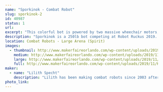 ```yaml
---
name: "Sporkinok - Combat Robot"
slug: sporkinok-2
id: 40987
status: 1
url: 
excerpt: "This colorful bot is powered by two massive wheechair motors, sports tires from a golf cart, and attacks its opponents with a oversized spork which is slammed into the other bot by a gokart motor."
description: "Sporkinok is a 250lb bot competing at Robot Ruckus 2019. It'll smash, bounce, and maybe serve you some food!"
location: Combat Robots - Large Arena (Spirit)
images:
  - thumbnail: http://www.makerfaireorlando.com/wp-content/uploads/2019/11/KIMG0531.jpg
    medium: http://www.makerfaireorlando.com/wp-content/uploads/2019/11/KIMG0531.jpg
    large: http://www.makerfaireorlando.com/wp-content/uploads/2019/11/KIMG0531.jpg
    full: http://www.makerfaireorlando.com/wp-content/uploads/2019/11/KIMG0531.jpg
maker:
  - name: "Lilith Specht"
    description: "Lilith has been making combat robots since 2003 after seeing it on Comedy Central's BattleBots. From the one pound Antweights, all the way to the 250 pound Heavyweights, she has made them all! She's entirely self-taught in a slew of mechanical things; She can weld, machine, design, and generally fabricate. Her favorite material is steel and her favorite color is grease."
photo_link: 
---
```

